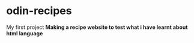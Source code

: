 # odin-recipes
My first project
**Making a recipe website to test what i have learnt about html language**